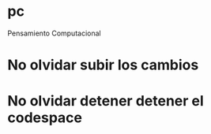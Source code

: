 # pc
Pensamiento Computacional
# No olvidar subir los cambios
# No olvidar detener detener el codespace

